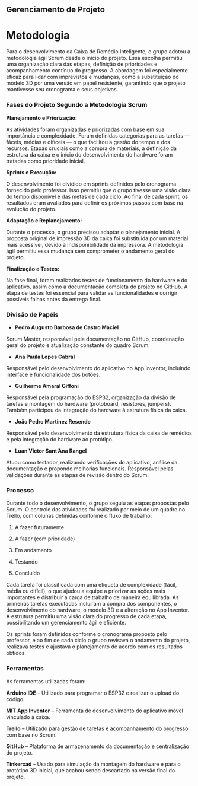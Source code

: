 ## Gerenciamento de Projeto


# Metodologia

Para o desenvolvimento da Caixa de Remédio Inteligente, o grupo adotou a metodologia ágil Scrum desde o início do projeto. Essa escolha permitiu uma organização clara das etapas, definição de prioridades e acompanhamento contínuo do progresso. A abordagem foi especialmente eficaz para lidar com imprevistos e mudanças, como a substituição do modelo 3D por uma versão em papel resistente, garantindo que o projeto mantivesse seu cronograma e seus objetivos.

### Fases do Projeto Segundo a Metodologia Scrum

**Planejamento e Priorização:**

As atividades foram organizadas e priorizadas com base em sua importância e complexidade. Foram definidas categorias para as tarefas — fáceis, médias e difíceis — o que facilitou a gestão do tempo e dos recursos. Etapas cruciais como a compra de materiais, a definição da estrutura da caixa e o início do desenvolvimento do hardware foram tratadas como prioridade inicial.

**Sprints e Execução:**

O desenvolvimento foi dividido em sprints definidos pelo cronograma fornecido pelo professor. Isso permitiu que o grupo tivesse uma visão clara do tempo disponível e das metas de cada ciclo. Ao final de cada sprint, os resultados eram avaliados para definir os próximos passos com base na evolução do projeto.

**Adaptação e Replanejamento:**

Durante o processo, o grupo precisou adaptar o planejamento inicial. A proposta original de impressão 3D da caixa foi substituída por um material mais acessível, devido à indisponibilidade da impressora. A metodologia ágil permitiu essa mudança sem comprometer o andamento geral do projeto.

**Finalização e Testes:**

Na fase final, foram realizados testes de funcionamento do hardware e do aplicativo, assim como a documentação completa do projeto no GitHub. A etapa de testes foi essencial para validar as funcionalidades e corrigir possíveis falhas antes da entrega final.

### Divisão de Papéis

- **Pedro Augusto Barbosa de Castro Maciel**

Scrum Master, responsável pela documentação no GitHub, coordenação geral do projeto e atualização constante do quadro Scrum.

- **Ana Paula Lopes Cabral**

Responsável pelo desenvolvimento do aplicativo no App Inventor, incluindo interface e funcionalidade dos botões.

- **Guilherme Amaral Giffoni**

Responsável pela programação do ESP32, organização da divisão de tarefas e montagem do hardware (protoboard, resistores, jumpers). Também participou da integração do hardware à estrutura física da caixa.

- **João Pedro Martinez Resende**

Responsável pelo desenvolvimento da estrutura física da caixa de remédios e pela integração do hardware ao protótipo.

- **Luan Victor Sant’Ana Rangel**

Atuou como testador, realizando verificações do aplicativo, análise da documentação e propondo melhorias funcionais. Responsável pelas validações durante as etapas de revisão dentro do Scrum.

### Processo

Durante todo o desenvolvimento, o grupo seguiu as etapas propostas pelo Scrum. O controle das atividades foi realizado por meio de um quadro no Trello, com colunas definidas conforme o fluxo de trabalho:

1. A fazer futuramente

2. A fazer (com prioridade)

3. Em andamento

4. Testando

5. Concluído

Cada tarefa foi classificada com uma etiqueta de complexidade (fácil, média ou difícil), o que ajudou a equipe a priorizar as ações mais importantes e distribuir a carga de trabalho de maneira equilibrada. As primeiras tarefas executadas incluíram a compra dos componentes, o desenvolvimento do hardware, o modelo 3D e a alteração no App Inventor. A estrutura permitiu uma visão clara do progresso de cada etapa, possibilitando um gerenciamento ágil e eficiente.

Os sprints foram definidos conforme o cronograma proposto pelo professor, e ao fim de cada ciclo o grupo revisava o andamento do projeto, realizava testes e ajustava o planejamento de acordo com os resultados obtidos.
 
### Ferramentas

As ferramentas utilizadas foram:

**Arduino IDE** – Utilizado para programar o ESP32 e realizar o upload do código.

**MIT App Inventor** – Ferramenta de desenvolvimento do aplicativo móvel vinculado à caixa.

**Trello** – Utilizado para gestão de tarefas e acompanhamento do progresso com base no Scrum.

**GitHub** – Plataforma de armazenamento da documentação e centralização do projeto.

**Tinkercad** – Usado para simulação da montagem do hardware e para o protótipo 3D inicial, que acabou sendo descartado na versão final do projeto.
